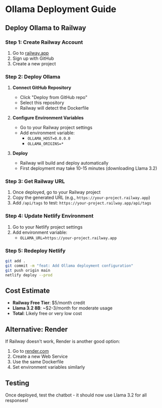 # Ollama Deployment Guide

## Deploy Ollama to Railway

### Step 1: Create Railway Account
1. Go to [railway.app](https://railway.app)
2. Sign up with GitHub
3. Create a new project

### Step 2: Deploy Ollama
1. **Connect GitHub Repository**
   - Click "Deploy from GitHub repo"
   - Select this repository
   - Railway will detect the Dockerfile

2. **Configure Environment Variables**
   - Go to your Railway project settings
   - Add environment variable:
     - `OLLAMA_HOST=0.0.0.0`
     - `OLLAMA_ORIGINS=*`

3. **Deploy**
   - Railway will build and deploy automatically
   - First deployment may take 10-15 minutes (downloading Llama 3.2)

### Step 3: Get Railway URL
1. Once deployed, go to your Railway project
2. Copy the generated URL (e.g., `https://your-project.railway.app`)
3. Add `/api/tags` to test: `https://your-project.railway.app/api/tags`

### Step 4: Update Netlify Environment
1. Go to your Netlify project settings
2. Add environment variable:
   - `OLLAMA_URL=https://your-project.railway.app`

### Step 5: Redeploy Netlify
```bash
git add .
git commit -m "feat: Add Ollama deployment configuration"
git push origin main
netlify deploy --prod
```

## Cost Estimate
- **Railway Free Tier**: $5/month credit
- **Llama 3.2 8B**: ~$2-3/month for moderate usage
- **Total**: Likely free or very low cost

## Alternative: Render
If Railway doesn't work, Render is another good option:
1. Go to [render.com](https://render.com)
2. Create a new Web Service
3. Use the same Dockerfile
4. Set environment variables similarly

## Testing
Once deployed, test the chatbot - it should now use Llama 3.2 for all responses!

